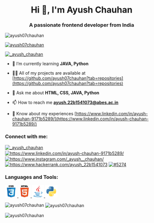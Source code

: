 <h1 align="center">Hi 👋, I'm Ayush Chauhan</h1>
<h3 align="center">A passionate frontend developer from India</h3>

<p align="left"> <img src="https://komarev.com/ghpvc/?username=ayush07chauhan&label=Profile%20views&color=0e75b6&style=flat" alt="ayush07chauhan" /> </p>

<p align="left"> <a href="https://github.com/ryo-ma/github-profile-trophy"><img src="https://github-profile-trophy.vercel.app/?username=ayush07chauhan" alt="ayush07chauhan" /></a> </p>

<p align="left"> <a href="https://twitter.com/_ayush_chauhan" target="blank"><img src="https://img.shields.io/twitter/follow/_ayush_chauhan?logo=twitter&style=for-the-badge" alt="_ayush_chauhan" /></a> </p>

- 🌱 I’m currently learning **JAVA, Python**

- 👨‍💻 All of my projects are available at [https://github.com/ayush07chauhan?tab=repositories](https://github.com/ayush07chauhan?tab=repositories)

- 💬 Ask me about **HTML, CSS, JAVA, Python**

- 📫 How to reach me **ayush.22b1541073@abes.ac.in**

- 📄 Know about my experiences [https://www.linkedin.com/in/ayush-chauhan-9171b5289/](https://www.linkedin.com/in/ayush-chauhan-9171b5289/)

<h3 align="left">Connect with me:</h3>
<p align="left">
<a href="https://twitter.com/_ayush_chauhan" target="blank"><img align="center" src="https://raw.githubusercontent.com/rahuldkjain/github-profile-readme-generator/master/src/images/icons/Social/twitter.svg" alt="_ayush_chauhan" height="30" width="40" /></a>
<a href="https://linkedin.com/in/https://www.linkedin.com/in/ayush-chauhan-9171b5289/" target="blank"><img align="center" src="https://raw.githubusercontent.com/rahuldkjain/github-profile-readme-generator/master/src/images/icons/Social/linked-in-alt.svg" alt="https://www.linkedin.com/in/ayush-chauhan-9171b5289/" height="30" width="40" /></a>
<a href="https://instagram.com/https://www.instagram.com/_ayush__chauhan/" target="blank"><img align="center" src="https://raw.githubusercontent.com/rahuldkjain/github-profile-readme-generator/master/src/images/icons/Social/instagram.svg" alt="https://www.instagram.com/_ayush__chauhan/" height="30" width="40" /></a>
<a href="https://www.hackerrank.com/https://www.hackerrank.com/ayush_22b1541073" target="blank"><img align="center" src="https://raw.githubusercontent.com/rahuldkjain/github-profile-readme-generator/master/src/images/icons/Social/hackerrank.svg" alt="https://www.hackerrank.com/ayush_22b1541073" height="30" width="40" /></a>
<a href="https://discord.gg/#5274" target="blank"><img align="center" src="https://raw.githubusercontent.com/rahuldkjain/github-profile-readme-generator/master/src/images/icons/Social/discord.svg" alt="#5274" height="30" width="40" /></a>
</p>

<h3 align="left">Languages and Tools:</h3>
<p align="left"> <a href="https://www.w3schools.com/css/" target="_blank" rel="noreferrer"> <img src="https://raw.githubusercontent.com/devicons/devicon/master/icons/css3/css3-original-wordmark.svg" alt="css3" width="40" height="40"/> </a> <a href="https://www.w3.org/html/" target="_blank" rel="noreferrer"> <img src="https://raw.githubusercontent.com/devicons/devicon/master/icons/html5/html5-original-wordmark.svg" alt="html5" width="40" height="40"/> </a> <a href="https://www.java.com" target="_blank" rel="noreferrer"> <img src="https://raw.githubusercontent.com/devicons/devicon/master/icons/java/java-original.svg" alt="java" width="40" height="40"/> </a> <a href="https://www.python.org" target="_blank" rel="noreferrer"> <img src="https://raw.githubusercontent.com/devicons/devicon/master/icons/python/python-original.svg" alt="python" width="40" height="40"/> </a> </p>

<p><img align="left" src="https://github-readme-stats.vercel.app/api/top-langs?username=ayush07chauhan&show_icons=true&locale=en&layout=compact" alt="ayush07chauhan" /></p>

<p>&nbsp;<img align="center" src="https://github-readme-stats.vercel.app/api?username=ayush07chauhan&show_icons=true&locale=en" alt="ayush07chauhan" /></p>

<p><img align="center" src="https://github-readme-streak-stats.herokuapp.com/?user=ayush07chauhan&" alt="ayush07chauhan" /></p>
